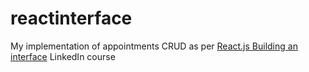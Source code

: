 # reactinterface
My implementation of appointments CRUD as per [React.js Building an interface](https://www.linkedin.com/learning/react-js-building-an-interface-8551484) LinkedIn course
